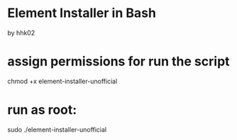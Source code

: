 # Element Installer in Bash
by hhk02

# assign permissions for run the script
chmod +x element-installer-unofficial

# run as root: 
sudo ./element-installer-unofficial
